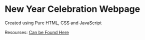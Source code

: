 # New Year Celebration Webpage

Created using Pure HTML, CSS and JavaScript

Resourses: <a href="https://github.com/ProgrammingHero1/B9A1-New-Year-New-Mission">Can be Found Here</a>
